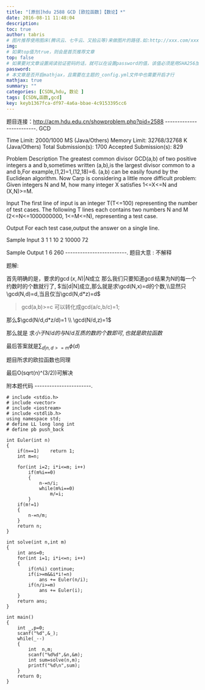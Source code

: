 ```yaml
---
title: "[原创]hdu 2588 GCD [欧拉函数]【数论】*"
date: 2016-08-11 11:48:04
description:
toc: true
author: tabris
# 图片推荐使用图床(腾讯云、七牛云、又拍云等)来做图片的路径.如:http://xxx.com/xxx.jpg
img:
# 如果top值为true，则会是首页推荐文章
top: false
# 如果要对文章设置阅读验证密码的话，就可以在设置password的值，该值必须是用SHA256加密后的密码，防止被他人识破
password:
# 本文章是否开启mathjax，且需要在主题的_config.yml文件中也需要开启才行
mathjax: true
summary: ""
categories: [CSDN,hdu, 数论 ]
tags: [CSDN,函数,gcd]
key: keyb1367fca-df97-4a6a-bbae-4c9153395cc6
---
```


题目连接：http://acm.hdu.edu.cn/showproblem.php?pid=2588
-------------------------.
GCD

Time Limit: 2000/1000 MS (Java/Others)    Memory Limit: 32768/32768 K (Java/Others)
Total Submission(s): 1700    Accepted Submission(s): 829


Problem Description
The greatest common divisor GCD(a,b) of two positive integers a and b,sometimes written (a,b),is the largest divisor common to a and b,For example,(1,2)=1,(12,18)=6.
(a,b) can be easily found by the Euclidean algorithm. Now Carp is considering a little more difficult problem:
Given integers N and M, how many integer X satisfies 1<=X<=N and (X,N)>=M.


Input
The first line of input is an integer T(T<=100) representing the number of test cases. The following T lines each contains two numbers N and M (2<=N<=1000000000, 1<=M<=N), representing a test case.


Output
For each test case,output the answer on a single line.


Sample Input
3
1 1
10 2
10000 72


Sample Output
1
6
260
-------------------------.
题目大意 : 不解释


题解:

首先明确的是，要求的$\gcd(x,N) |N$成立
那么我们只要知道$\gcd$结果为N的每一个约数时的个数就行了,
$当[d|N]成立,那么就是求\gcd(N,x)=d的个数,\\显然只\gcd(N,d)=d,当且仅当\gcd(N,d*z)=d$
>gcd(a,b)>=c  可以转化成gcd(a/c,b/c)=1;

那么$\gcd(N/d,d*z/d)=1 \\ \gcd(N/d,z)=1$

那么就是	求$小于N/d的与N/d互质的数的个数即可,也就是欧拉函数$

最后答案就是$\sum_{d|n,d>=m}\phi(d)$

题目所求的欧拉函数也同理

最后O(sqrt(n)^(3/2))可解决




附本题代码
-----------------------.
```
# include <stdio.h>
# include <vector>
# include <iostream>
# include <stdlib.h>
using namespace std;
# define LL long long int
# define pb push_back

int Euler(int n)
{
    if(n==1)    return 1;
    int m=n;

    for(int i=2; i*i<=m; i++)
        if(m%i==0)
        {
            n-=n/i;
            while(m%i==0)
                m/=i;
        }
    if(m!=1)
    {
        n-=n/m;
    }
    return n;
}

int solve(int n,int m)
{
    int ans=0;
    for(int i=1; i*i<=n; i++)
    {
        if(n%i) continue;
        if(i>=m&&i*i!=n)
            ans += Euler(n/i);
        if(n/i>=m)
            ans += Euler(i);
    }
    return ans;
}

int main()
{
    int _,p=0;
    scanf("%d",&_);
    while(_--)
    {
        int  n,m;
        scanf("%d%d",&n,&m);
        int sum=solve(n,m);
        printf("%d\n",sum);
    }
    return 0;
}

```